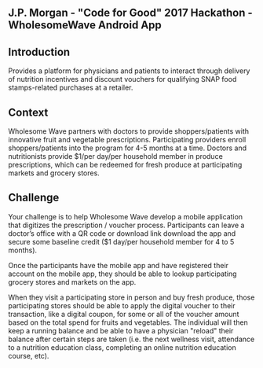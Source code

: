 ## J.P. Morgan - "Code for Good" 2017 Hackathon - WholesomeWave Android App

## Introduction

Provides a platform for physicians and patients to interact through delivery of nutrition incentives and discount vouchers for qualifying SNAP food stamps-related purchases at a retailer. 

## Context

Wholesome Wave partners with doctors to provide shoppers/patients with innovative fruit and vegetable prescriptions. Participating providers enroll shoppers/patients into the program for 4-5 months at a time. Doctors and nutritionists provide $1/per day/per household member in produce prescriptions, which can be redeemed for fresh produce at participating markets and grocery stores.

## Challenge

Your challenge is to help Wholesome Wave develop a mobile application that digitizes the prescription / voucher process. Participants can leave a doctor’s office with a QR code or download link download the app and secure some baseline credit ($1 day/per household member for 4 to 5 months).

Once the participants have the mobile app and have registered their account on the mobile app, they should be able to lookup participating grocery stores and markets on the app.

When they visit a participating store in person and buy fresh produce, those participating stores should be able to apply the digital voucher to their transaction, like a digital coupon, for some or all of the voucher amount based on the total spend for fruits and vegetables. The individual will then keep a running balance and be able to have a physician "reload" their balance after certain steps are taken (i.e. the next wellness visit, attendance to a nutrition education class, completing an online nutrition education course, etc).
